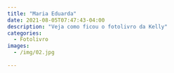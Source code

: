 ```yaml
---
title: "Maria Eduarda"
date: 2021-08-05T07:47:43-04:00
description: "Veja como ficou o fotolivro da Kelly"
categories:
  - Fotolivro
images:
  - /img/02.jpg  
  
---
```

